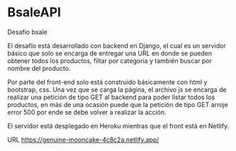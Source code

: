# BsaleAPI
Desafío bsale 

El desafío está desarrollado con backend en Django, el cual es un servidor básico que solo se encarga de entregar una URL en donde se pueden obtener todos los productos, filtar por categoria y también buscar por nombre del producto.

Por parte del front-end solo está construido básicamente con html y bootstrap, css. Una vez que se carga la página, el archivo js se encarga de realizar una petición de tipo GET al backend para poder listar todos los productos, en más de una ocasión puede que la petición de tipo GET arroje error 500 por ende se debe volver a realizar la acción.

El servidor está desplegado en Heroku mientras que el front está en Netlify.

URL https://genuine-mooncake-4c8c2a.netlify.app/
